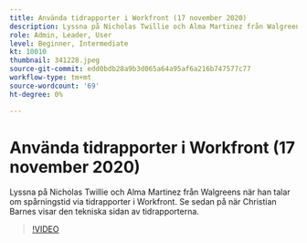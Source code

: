 ```yaml
---
title: Använda tidrapporter i Workfront (17 november 2020)
description: Lyssna på Nicholas Twillie och Alma Martinez från Walgreens när han talar om spårningstid via tidrapporter i Workfront. Se sedan på när Christian Barnes visar dig.. (Beskrivningarna ska vara mellan 60 och 160 tecken)
role: Admin, Leader, User
level: Beginner, Intermediate
kt: 10010
thumbnail: 341228.jpeg
source-git-commit: edd0bdb28a9b3d065a64a95af6a216b747577c77
workflow-type: tm+mt
source-wordcount: '69'
ht-degree: 0%

---
```


# Använda tidrapporter i Workfront (17 november 2020)

Lyssna på Nicholas Twillie och Alma Martinez från Walgreens när han talar om spårningstid via tidrapporter i Workfront. Se sedan på när Christian Barnes visar den tekniska sidan av tidrapporterna.

>[!VIDEO](https://video.tv.adobe.com/v/341228/?quality=12&learn=on)
